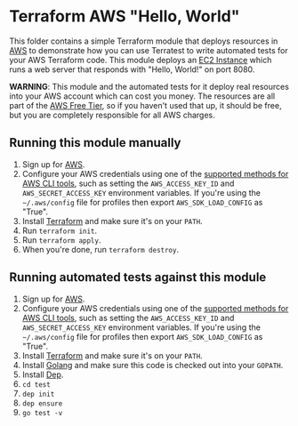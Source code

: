 # Terraform AWS "Hello, World"

This folder contains a simple Terraform module that deploys resources in [AWS](https://aws.amazon.com/) to demonstrate how you can use Terratest to write automated tests for your AWS Terraform code. This module deploys an [EC2 Instance](https://aws.amazon.com/ec2/) which runs a web server that responds with "Hello, World!" on port 8080.

**WARNING**: This module and the automated tests for it deploy real resources into your AWS account which can cost you money. The resources are all part of the [AWS Free Tier](https://aws.amazon.com/free/), so if you haven't used that up, it should be free, but you are completely responsible for all AWS charges.

## Running this module manually

1. Sign up for [AWS](https://aws.amazon.com/).
1. Configure your AWS credentials using one of the [supported methods for AWS CLI
   tools](https://docs.aws.amazon.com/cli/latest/userguide/cli-chap-getting-started.html), such as setting the
   `AWS_ACCESS_KEY_ID` and `AWS_SECRET_ACCESS_KEY` environment variables. If you're using the `~/.aws/config` file for profiles then export `AWS_SDK_LOAD_CONFIG` as "True".
1. Install [Terraform](https://www.terraform.io/) and make sure it's on your `PATH`.
1. Run `terraform init`.
1. Run `terraform apply`.
1. When you're done, run `terraform destroy`.

## Running automated tests against this module

1. Sign up for [AWS](https://aws.amazon.com/).
1. Configure your AWS credentials using one of the [supported methods for AWS CLI
   tools](https://docs.aws.amazon.com/cli/latest/userguide/cli-chap-getting-started.html), such as setting the
   `AWS_ACCESS_KEY_ID` and `AWS_SECRET_ACCESS_KEY` environment variables. If you're using the `~/.aws/config` file for profiles then export `AWS_SDK_LOAD_CONFIG` as "True".
1. Install [Terraform](https://www.terraform.io/) and make sure it's on your `PATH`.
1. Install [Golang](https://golang.org/) and make sure this code is checked out into your `GOPATH`.
1. Install [Dep](https://golang.github.io/dep/docs/installation.html).
1. `cd test`
1. `dep init`
1. `dep ensure`
1. `go test -v`